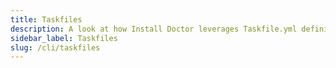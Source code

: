 ```yaml
---
title: Taskfiles
description: A look at how Install Doctor leverages Taskfile.yml definitions for some scripts
sidebar_label: Taskfiles
slug: /cli/taskfiles
---
```


